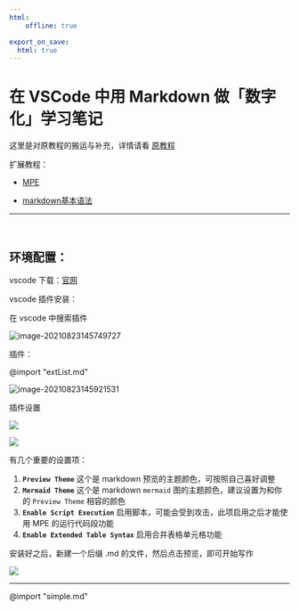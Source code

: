 ```yaml
---
html:
    offline: true

export_on_save:
  html: true
---
```




# 在 VSCode 中用 Markdown 做「数字化」学习笔记

这里是对原教程的搬运与补充，详情请看 [原教程](https://orangex4.cool/post/notes-in-markdown/)

扩展教程：

- [MPE](https://shd101wyy.github.io/markdown-preview-enhanced/#/zh-cn/)

- [markdown基本语法](https://www.runoob.com/markdown/md-tutorial.html)

---

<br>

## 环境配置：

vscode 下载：[官网](https://code.visualstudio.com/)

vscode 插件安装：

在 vscode 中搜索插件

![image-20210823145749727](https://i.loli.net/2021/08/23/HEXrWfQjYSoxbw8.png)

插件：

@import "extList.md"

![image-20210823145921531](https://i.loli.net/2021/08/23/bGUQqENi5rYsgMX.png)



插件设置


![](https://i.loli.net/2021/08/23/NGUHDPdZgsBAQyI.png)

![](https://i.loli.net/2021/08/23/HczribA2dPms3px.png)

有几个重要的设置项：

1. **`Preview Theme`**
    这个是 markdown 预览的主题颜色，可按照自己喜好调整
2. **`Mermaid Theme`**
    这个是 markdown `mermaid` 图的主题颜色，建议设置为和你的 `Preview Theme` 相容的颜色
3. **`Enable Script Execution`**
    启用脚本，可能会受到攻击，此项启用之后才能使用 MPE 的运行代码段功能
4. **`Enable Extended Table Syntax`**
    启用合并表格单元格功能

安装好之后，新建一个后缀 .md 的文件，然后点击预览，即可开始写作

![](https://i.loli.net/2021/08/23/vpVBqJFG2sxnXad.png)

---

@import "simple.md"
